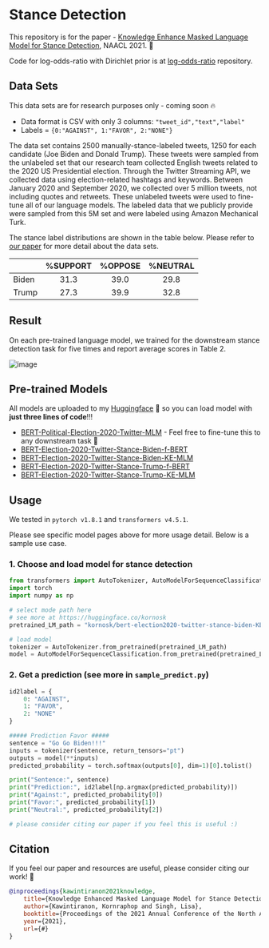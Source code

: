 # Stance Detection

This repository is for the paper - [Knowledge Enhance Masked Language Model for Stance Detection](https://2021.naacl.org/program/accepted/), NAACL 2021. 🚀

Code for log-odds-ratio with Dirichlet prior is at [log-odds-ratio](https://github.com/kornosk/log-odds-ratio) repository.

## Data Sets

This data sets are for research purposes only - coming soon 🔥

- Data format is CSV with only 3 columns: `"tweet_id","text","label"`
- Labels = `{0:"AGAINST", 1:"FAVOR", 2:"NONE"}`

The data set contains 2500 manually-stance-labeled tweets, 1250 for each candidate (Joe Biden and Donald Trump). These tweets were sampled from the unlabeled set that our research team collected English tweets related to the 2020 US Presidential election. Through the Twitter Streaming API, we collected data using election-related hashtags and keywords. Between January 2020 and September 2020, we collected over 5 million tweets, not including quotes and retweets. These unlabeled tweets were used to fine-tune all of our language models. The labeled data that we publicly provide were sampled from this 5M set and were labeled using Amazon Mechanical Turk.

The stance label distributions are shown in the table below. Please refer to [our paper](https://2021.naacl.org/program/accepted/) for more detail about the data sets.

|       | %SUPPORT | %OPPOSE | %NEUTRAL |
| ----- | :----: | :----: | :----: |
| Biden | 31.3 | 39.0 | 29.8 |
| Trump | 27.3 | 39.9 | 32.8 |

## Result
On each pre-trained language model, we trained for the downstream stance detection task for five times and report average scores in Table 2.

![image](https://user-images.githubusercontent.com/15230011/114804906-176f4c00-9d70-11eb-9122-b35c7803fd68.png)

## Pre-trained Models

All models are uploaded to my [Huggingface](https://huggingface.co/kornosk) 🤗 so you can load model with **just three lines of code**!!!

- [BERT-Political-Election-2020-Twitter-MLM](https://huggingface.co/kornosk/bert-political-election2020-twitter-mlm) - Feel free to fine-tune this to any downstream task 🎯
- [BERT-Election-2020-Twitter-Stance-Biden-f-BERT](https://huggingface.co/kornosk/bert-election2020-twitter-stance-biden)
- [BERT-Election-2020-Twitter-Stance-Biden-KE-MLM](https://huggingface.co/kornosk/bert-election2020-twitter-stance-biden-KE-MLM)
- [BERT-Election-2020-Twitter-Stance-Trump-f-BERT](https://huggingface.co/kornosk/bert-election2020-twitter-stance-trump)
- [BERT-Election-2020-Twitter-Stance-Trump-KE-MLM](https://huggingface.co/kornosk/bert-election2020-twitter-stance-trump-KE-MLM)

## Usage

We tested in `pytorch v1.8.1` and `transformers v4.5.1`.

Please see specific model pages above for more usage detail. Below is a sample use case. 

### 1. Choose and load model for stance detection

```python
from transformers import AutoTokenizer, AutoModelForSequenceClassification
import torch
import numpy as np

# select mode path here
# see more at https://huggingface.co/kornosk
pretrained_LM_path = "kornosk/bert-election2020-twitter-stance-biden-KE-MLM"

# load model
tokenizer = AutoTokenizer.from_pretrained(pretrained_LM_path)
model = AutoModelForSequenceClassification.from_pretrained(pretrained_LM_path)
```

### 2. Get a prediction (see more in `sample_predict.py`)
```python
id2label = {
    0: "AGAINST",
    1: "FAVOR",
    2: "NONE"
}

##### Prediction Favor #####
sentence = "Go Go Biden!!!"
inputs = tokenizer(sentence, return_tensors="pt")
outputs = model(**inputs)
predicted_probability = torch.softmax(outputs[0], dim=1)[0].tolist()

print("Sentence:", sentence)
print("Prediction:", id2label[np.argmax(predicted_probability)])
print("Against:", predicted_probability[0])
print("Favor:", predicted_probability[1])
print("Neutral:", predicted_probability[2])

# please consider citing our paper if you feel this is useful :)
```

## Citation
If you feel our paper and resources are useful, please consider citing our work! 🙏
```bibtex
@inproceedings{kawintiranon2021knowledge,
    title={Knowledge Enhanced Masked Language Model for Stance Detection},
    author={Kawintiranon, Kornraphop and Singh, Lisa},
    booktitle={Proceedings of the 2021 Annual Conference of the North American Chapter of the Association for Computational Linguistics (NAACL)},
    year={2021},
    url={#}
}
```
